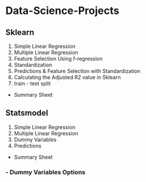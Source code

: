 # Data-Science-Projects

## Sklearn

1. Simple Linear Regression
2. Multiple Linear Regression
3. Feature Selection Using f-regression
4. Standardization
5. Predictions & Feature Selection with Standardization
6. Calculating the Adjusted R2 value in Sklearn
7. train - test split
- Summary Sheet

## Statsmodel

1. Simple Linear Regression
2. Multiple Linear Regression
3. Dummy Variables
4. Predictions
- Summary Sheet

### - Dummy Variables Options
